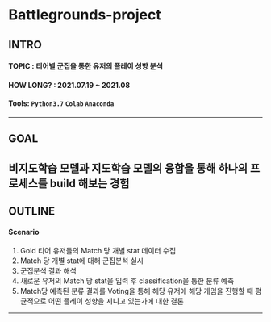 # Battlegrounds-project

## INTRO
#### TOPIC : 티어별 군집을 통한 유저의 플레이 성향 분석
#### HOW LONG? : 2021.07.19 ~ 2021.08
#### Tools: `Python3.7` `Colab` `Anaconda`

-------------------------------

## GOAL  

비지도학습 모델과 지도학습 모델의 융합을 통해 하나의 프로세스틀 build 해보는 경험  
------------------------------

## OUTLINE
#### Scenario
1. Gold 티어 유저들의 Match 당 개별 stat 데이터 수집
2. Match 당 개별 stat에 대해 군집분석 실시
3. 군집분석 결과 해석
4. 새로운 유저의 Match 당 stat을 입력 후 classification을 통한 분류 예측
5. Match당 예측된 분류 결과를 Voting을 통해 해당 유저에 해당 게임을 진행할 때 평균적으로 어떤 플레이 성향을 지니고 있는가에 대한 결론  


-------------------------------



